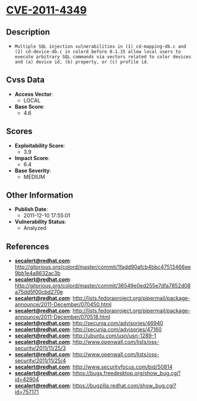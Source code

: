 
# [CVE-2011-4349](http://gitorious.org/colord/master/commit/1fadd90afcb4bbc47513466ee9bb1e4a8632ac3b)

## Description

- `Multiple SQL injection vulnerabilities in (1) cd-mapping-db.c and (2) cd-device-db.c in colord before 0.1.15 allow local users to execute arbitrary SQL commands via vectors related to color devices and (a) device id, (b) property, or (c) profile id.`

## Cvss Data

- **Access Vector**:
  - LOCAL
- **Base Score**:
  - 4.6

## Scores

- **Exploitability Score**:
  - 3.9
- **Impact Score**:
  - 6.4
- **Base Severity**:
  - MEDIUM

## Other Information

- **Publish Date**:
  - 2011-12-10 17:55:01
- **Vulnerability Status**:
  - Analyzed

## References

- **secalert@redhat.com**: http://gitorious.org/colord/master/commit/1fadd90afcb4bbc47513466ee9bb1e4a8632ac3b
- **secalert@redhat.com**: http://gitorious.org/colord/master/commit/36549e0ed255e7dfa7852d08a75dd5f00cbd270e
- **secalert@redhat.com**: http://lists.fedoraproject.org/pipermail/package-announce/2011-December/070450.html
- **secalert@redhat.com**: http://lists.fedoraproject.org/pipermail/package-announce/2011-December/070518.html
- **secalert@redhat.com**: http://secunia.com/advisories/46940
- **secalert@redhat.com**: http://secunia.com/advisories/47160
- **secalert@redhat.com**: http://ubuntu.com/usn/usn-1289-1
- **secalert@redhat.com**: http://www.openwall.com/lists/oss-security/2011/11/25/3
- **secalert@redhat.com**: http://www.openwall.com/lists/oss-security/2011/11/25/4
- **secalert@redhat.com**: http://www.securityfocus.com/bid/50814
- **secalert@redhat.com**: https://bugs.freedesktop.org/show_bug.cgi?id=42904
- **secalert@redhat.com**: https://bugzilla.redhat.com/show_bug.cgi?id=757171

